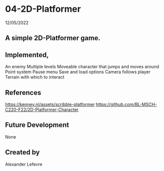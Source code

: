 # 04-2D-Platformer
12/05/2022

## A simple 2D-Platformer game.

## Implemented,
An enemy 
Multiple levels
Moveable character that jumps and moves around
Point system
Pause menu
Save and load options
Camera follows player
Terrain with which to interact

## References
https://kenney.nl/assets/scribble-platformer
https://github.com/BL-MSCH-C220-F22/2D-Platformer-Character

## Future Development
None

## Created by
Alexander Lefevre
